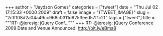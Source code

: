 
+++
author = "Jaydson Gomes"
categories = ["tweet"]
date = "Thu Jul 02 17:15:33 +0000 2009"
draft = false
image = "{TWEET_IMAGE}"
slug = "2c1ff08d2a04a49cc968c0311d6253eed57f1c2f"
tags = ["tweet"]
title = """RT: @jeresig: jQuery Conf..."""
+++
RT: @jeresig: jQuery Conference 2009 Date and Venue Announced: http://bit.ly/eBma8
